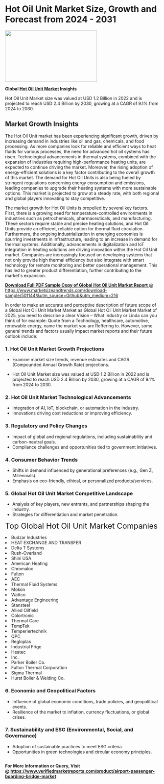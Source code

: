 <H1>Hot Oil Unit Market Size, Growth and Forecast from 2024 - 2031</H1><img class="aligncenter size-medium wp-image-584254" src="https://thirdeyenews.in/wp-content/uploads/2024/09/Global-Market-Research-300x168.jpeg" alt="" width="300" height="168" /><p><strong>Global&nbsp;<a href="https://www.marketsizeandtrends.com/download-sample/501144/&amp;utm_source=Github&utm_medium=216">Hot Oil Unit Market</a> Insights</strong></p><p>Hot Oil Unit Market size was valued at USD 1.2 Billion in 2022 and is projected to reach USD 2.4 Billion by 2030, growing at a CAGR of 9.1% from 2024 to 2030.</p><p><h2>Market Growth Insights</h2> <p>The Hot Oil Unit market has been experiencing significant growth, driven by increasing demand in industries like oil and gas, chemicals, and food processing. As more companies look for reliable and efficient ways to heat fluids for various processes, the need for advanced hot oil systems has risen. Technological advancements in thermal systems, combined with the expansion of industries requiring high-performance heating units, are expected to continue driving the market. Moreover, the rising adoption of energy-efficient solutions is a key factor contributing to the overall growth of this market. The demand for Hot Oil Units is also being fueled by stringent regulations concerning energy consumption and emissions, leading companies to upgrade their heating systems with more sustainable options. This market is projected to grow at a steady rate, with both regional and global players innovating to stay competitive. <a href="#"></a> <p>The market growth for Hot Oil Units is propelled by several key factors. First, there is a growing need for temperature-controlled environments in industries such as petrochemicals, pharmaceuticals, and manufacturing. These sectors require stable and precise heating solutions, and Hot Oil Units provide an efficient, reliable option for thermal fluid circulation. Furthermore, the ongoing industrialization in emerging economies is spurring investments in infrastructure, leading to an increase in demand for thermal systems. Additionally, advancements in digitalization and IoT integration in heating solutions are driving innovation within the Hot Oil Unit market. Companies are increasingly focused on developing systems that not only provide high thermal efficiency but also integrate with smart technology for remote monitoring and better operational management. This has led to greater product differentiation, further contributing to the market's expansion. <p><a href="#"></p><p><span class=""><strong>Download Full PDF Sample Copy of Global Hot Oil Unit Market Report</strong> @ <a href="https://www.marketsizeandtrends.com/download-sample/501144/&amp;utm_source=Github&utm_medium=216" target="_blank">https://www.marketsizeandtrends.com/download-sample/501144/&amp;utm_source=Github&utm_medium=216</a></span></p><p>In order to make an accurate and perceptive description of future scope of a Global&nbsp;Hot Oil Unit Market Market as Global&nbsp;Hot Oil Unit Market Market of 2025, you need to describe a clear Vision &ndash; What Industry or Linda can you think of for example: Quote from a Technology, healthcare, automotive, renewable energy, name the market you are Reffering to. However, some general trends and factors usually impact market reports and their future outlook include:</p><h3>1.&nbsp;<strong>Hot Oil Unit Market Growth Projections</strong></h3><ul><li>Examine market size trends, revenue estimates and CAGR (Compounded Annual Growth Rate) projections.</li><li><p>Hot Oil Unit Market size was valued at USD 1.2 Billion in 2022 and is projected to reach USD 2.4 Billion by 2030, growing at a CAGR of 9.1% from 2024 to 2030.</p></li></ul><h3>2.&nbsp;<strong>Hot Oil Unit Market Technological Advancements</strong></h3><ul><li>Integration of AI, IoT, blockchain, or automation in the industry.</li><li>Innovations driving cost reductions or improving efficiency.</li></ul><h3>3.&nbsp;<strong>Regulatory and Policy Changes</strong></h3><ul><li>Impact of global and regional regulations, including sustainability and carbon-neutral goals.</li><li>Compliance challenges and opportunities tied to government initiatives.</li></ul><h3>4.&nbsp;<strong>Consumer Behavior Trends</strong></h3><ul><li>Shifts in demand influenced by generational preferences (e.g., Gen Z, Millennials).</li><li>Emphasis on eco-friendly, ethical, or personalized products/services.</li></ul><h3>5.&nbsp;<strong>Global Hot Oil Unit Market Competitive Landscape</strong></h3><ul><li>Analysis of key players, new entrants, and partnerships shaping the industry.</li><li>Strategies for differentiation and market penetration.</li></ul><p data-pm-slice="1 1 []"><span style="color: inherit; font-family: inherit; font-size: 25px;">Top Global Hot Oil Unit Market Companies</span></p><div class="" data-test-id=""><p><li>Budzar Industries</li><li> HEAT EXCHANGE AND TRANSFER</li><li> Delta T Systems</li><li> Rush-Overland</li><li> Shini USA</li><li> American Heating</li><li> Chromalox</li><li> Fulton</li><li> AEC</li><li> Thermal Fluid Systems</li><li> Mokon</li><li> Wattco</li><li> Advantage Engineering</li><li> Stansteel</li><li> Allied Oilfield</li><li> Colortronic</li><li> Thermal Care</li><li> TempTek</li><li> Temperiertechnik</li><li> QPC</li><li> Regloplas</li><li> Industrial Frigo</li><li> Heatec</li><li> Inc.</li><li> Parker Boiler Co.</li><li> Fulton Thermal Corporation</li><li> Sigma Thermal</li><li> Hurst Boiler & Welding Co.</li></p></div><h3>6.&nbsp;<strong>Economic and Geopolitical Factors</strong></h3><ul><li>Influence of global economic conditions, trade policies, and geopolitical events.</li><li>Resilience of the market to inflation, currency fluctuations, or global crises.</li></ul><h3>7.&nbsp;<strong>Sustainability and ESG (Environmental, Social, and Governance)</strong></h3><ul><li>Adoption of sustainable practices to meet ESG criteria.</li><li>Opportunities in green technologies and circular economy principles.</li></ul><h2><strong style="font-size: 14px;">For More Information or Query, Visit @&nbsp;</strong><a style="background-color: #ffffff; font-size: 14px;" href="https://www.marketsizeandtrends.com/report/hot-oil-unit-market/" target="_blank">https://www.verifiedmarketreports.com/product/airport-passenger-boarding-bridge-market</a></h2>
